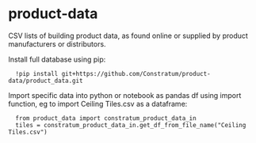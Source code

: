 # product-data
CSV lists of building product data, as found online or supplied by product manufacturers or distributors.

Install full database using pip:
```
  !pip install git+https://github.com/Constratum/product-data/product_data.git
```

Import specific data into python or notebook as pandas df using import function, eg to import Ceiling Tiles.csv as a dataframe:
```
  from product_data import constratum_product_data_in
  tiles = constratum_product_data_in.get_df_from_file_name("Ceiling Tiles.csv")
```
